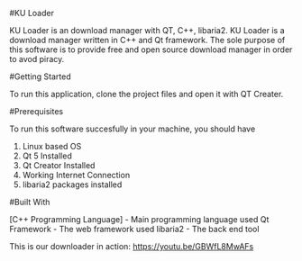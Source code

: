 #KU Loader

KU Loader is an download manager with QT, C++, libaria2. KU Loader is a download manager written in C++ and Qt framework. The sole purpose of this software is to provide free and open source download manager in order to avod piracy.


#Getting Started

To run this application, clone the project files and open it with QT Creater.


#Prerequisites

To run this software succesfully in your machine, you should have

1. Linux based OS
2. Qt 5 Installed
3. Qt Creator Installed
4. Working Internet Connection
5. libaria2 packages installed


#Built With

[C++ Programming Language] - Main programming language used
Qt Framework - The web framework used
libaria2 - The back end tool

This is our downloader in action: https://youtu.be/GBWfL8MwAFs
